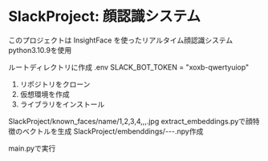 # SlackProject: 顔認識システム

このプロジェクトは InsightFace を使ったリアルタイム顔認識システム
python3.10.9を使用

ルートディレクトリに作成
.env SLACK_BOT_TOKEN = "xoxb-qwertyuiop"

1. リポジトリをクローン
2. 仮想環境を作成
3. ライブラリをインストール

SlackProject/known_faces/name/1,2,3,4,,,.jpg
extract_embeddings.pyで顔特徴のベクトルを生成
SlackProject/embenddings/---.npy作成

main.pyで実行
